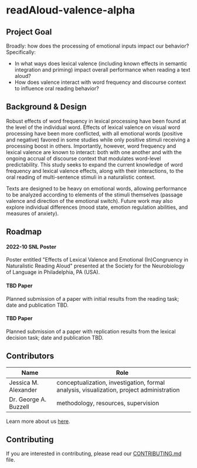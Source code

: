 # readAloud-valence-alpha

## Project Goal
Broadly: how does the processing of emotional inputs impact our behavior?  Specifically:
* In what ways does lexical valence (including known effects in semantic integration and priming) impact overall performance when reading a text aloud?
* How does valence interact with word frequency and discourse context to influence oral reading behavior?


## Background & Design
Robust effects of word frequency in lexical processing have been found at the level of the individual word. Effects of lexical valence on visual word processing have been more conflicted, with all emotional words (positive and negative) favored in some studies while only positive stimuli receiving a processing boost in others. Importantly, however, word frequency and lexical valence are known to interact: both with one another and with the ongoing accrual of discourse context that modulates word-level predictability. This study seeks to expand the current knowledge of word frequency and lexical valence effects, along with their interactions, to the oral reading of multi-sentence stimuli in a naturalistic context.

Texts are designed to be heavy on emotional words, allowing performance to be analyzed according to elements of the stimuli themselves (passage valence and direction of the emotional switch). Future work may also explore individual differences (mood state, emotion regulation abilities, and measures of anxiety).


## Roadmap
#### 2022-10 SNL Poster
Poster entitled "Effects of Lexical Valence and Emotional (In)Congruency in Naturalistic Reading Aloud" presented at the Society for the Neurobiology of Language in Philadelphia, PA (USA).

#### TBD Paper
Planned submission of a paper with initial results from the reading task; date and publication TBD.

#### TBD Paper
Planned submission of a paper with replication results from the lexical decision task; date and publication TBD.


## Contributors
| Name | Role |
| ---  | ---  |
| Jessica M. Alexander | conceptualization, investigation, formal analysis, visualization, project administration |
| Dr. George A. Buzzell | methodology, resources, supervision |

Learn more about us [here](https://www.ndclab.com/people).


## Contributing
If you are interested in contributing, please read our [CONTRIBUTING.md](CONTRIBUTING.md) file.
